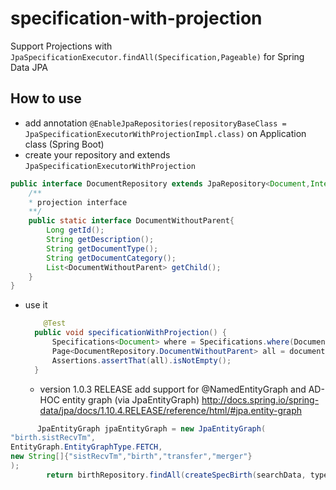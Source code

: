 # specification-with-projection
Support Projections with `JpaSpecificationExecutor.findAll(Specification,Pageable)` for Spring Data JPA

## How to use
* add annotation `@EnableJpaRepositories(repositoryBaseClass = JpaSpecificationExecutorWithProjectionImpl.class)` on Application class (Spring Boot)
* create your repository and extends `JpaSpecificationExecutorWithProjection`
```java
public interface DocumentRepository extends JpaRepository<Document,Integer>,JpaSpecificationExecutorWithProjection<Document,Integer> {
    /**
    * projection interface
    **/
    public static interface DocumentWithoutParent{
        Long getId();
        String getDescription();
        String getDocumentType();
        String getDocumentCategory();
        List<DocumentWithoutParent> getChild();
    }
}
```
* use it

  ```java
      @Test
    public void specificationWithProjection() {
        Specifications<Document> where = Specifications.where(DocumentSpecs.idEq(1L));
        Page<DocumentRepository.DocumentWithoutParent> all = documentRepository.findAll(where, DocumentRepository.DocumentWithoutParent.class, new PageRequest(0,10));
        Assertions.assertThat(all).isNotEmpty();
    }
  ```
  * version 1.0.3 RELEASE add support for @NamedEntityGraph and AD-HOC entity graph (via JpaEntityGraph)
http://docs.spring.io/spring-data/jpa/docs/1.10.4.RELEASE/reference/html/#jpa.entity-graph
```java
      JpaEntityGraph jpaEntityGraph = new JpaEntityGraph(
"birth.sistRecvTm",
EntityGraph.EntityGraphType.FETCH,
new String[]{"sistRecvTm","birth","transfer","merger"}
);
        return birthRepository.findAll(createSpecBirth(searchData, type.toUpperCase()), BirthRepository.BirthWithoutChild.class,jpaEntityGraph,pageable);
```

